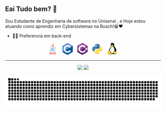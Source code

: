 ## Eai Tudo bem? 👋




Sou Estudante de Engenharia de software no Unisenai , e Hoje estou atuando como aprendiz em Cybersistemas na Bosch!😁❤

- 👩‍💻 Preferencia em back-end

<div align = "center">
  <img src="https://github.com/devicons/devicon/blob/master/icons/java/java-original-wordmark.svg" title="Java" alt="Java" width="40" height="40"/>&nbsp;
  <img src="https://github.com/devicons/devicon/blob/master/icons/c/c-original.svg" title="C" alt="C" width="40" height="40"/>&nbsp;
  <img src="https://github.com/devicons/devicon/blob/master/icons/csharp/csharp-original.svg" title="C#" alt="C#" width="40" height="40"/>&nbsp;
  <img src="https://github.com/devicons/devicon/blob/master/icons/python/python-original.svg" title="Python" alt="Python" width="40" height="40"/>&nbsp;
  <img src="https://github.com/devicons/devicon/blob/master/icons/linux/linux-original.svg" title="Linux" alt="Linux" width="40" height="40"/>&nbsp;
  
  
</div>

---


<div align = "center">
<img height = "200em" src="https://github-readme-stats.vercel.app/api/top-langs/?username=DaviCoene&show_icons=true&theme=bear&count_private=true"/>
<img height = "200em" src="https://github-readme-stats.vercel.app/api?username=DaviCoene&show_icons=true&show_icons=true&theme=bear&count_private=true" />
</div>

  ![Snake animation](https://github.com/wellingtoncarneirobarbosa/wellingtoncarneirobarbosa/blob/output/github-contribution-grid-snake.svg)
